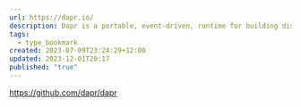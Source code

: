 ```yaml
---
url: https://dapr.io/
description: Dapr is a portable, event-driven, runtime for building distributed applications across cloud and edge.
tags:
  - type_bookmark
created: 2023-07-09T23:24:29+12:00
updated: 2023-12-01T20:17
published: "true"
---
```


https://github.com/dapr/dapr